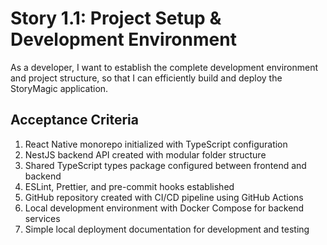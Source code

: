 # Story 1.1: Project Setup & Development Environment

As a developer,
I want to establish the complete development environment and project structure,
so that I can efficiently build and deploy the StoryMagic application.

## Acceptance Criteria

1. React Native monorepo initialized with TypeScript configuration
2. NestJS backend API created with modular folder structure
3. Shared TypeScript types package configured between frontend and backend
4. ESLint, Prettier, and pre-commit hooks established
5. GitHub repository created with CI/CD pipeline using GitHub Actions
6. Local development environment with Docker Compose for backend services
7. Simple local deployment documentation for development and testing
